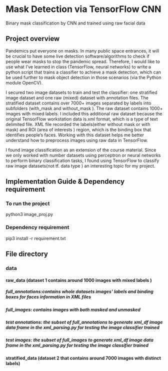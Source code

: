 # Mask Detection via TensorFlow CNN
Binary mask classification by CNN and trained using raw facial data

## Project overview
Pandemics put everyone on masks. In many public space entrances, it will be crucial to have some live detection software/algorithms to check if people wear masks to stop the pandemic spread. Therefore, I would like to use what I’ve learned in class (TensorFlow, neural networks) to write a python script that trains a classifier to achieve a mask detection, which can be used further to mask object detection in those scenarios (via the Python module OpenCV).

I secured two image datasets to train and test the classifier: one stratified image dataset and one raw (mixed) dataset with annotation files. The stratified dataset contains over 7000+ images separated by labels into subfolders (with_mask and without_mask ). The raw dataset contains 1000+ images with mixed labels. I included this additional raw dataset because the original TensorFlow workstation data is.xml format, which is a type of text delimited file. XML file recorded the labels(either without mask or with mask) and ROI (area of interests ) region, which is the binding box that identifies people’s faces. Working with this dataset helps me better understand how to preprocess images using raw data in TensorFlow.

I found image classification as an extension of the course material. Since we only worked with number datasets using perceptron or neural networks to perform binary classification tasks, I found using TensorFlow to classify raw image datasets(not tf. data type ) an interesting topic for my project.

## Implementation Guide & Dependency requirement
### To run the project
python3 image_proj.py

### Dependency requirement
pip3 install -r requirement.txt


## File directory

### data

#### raw_data (dataset 1 contains around 1000 images with mixed labels )

##### full_annotations:contains whole datasets images’ labels and binding boxes for faces information in XML files
##### full_images: contains images with both masked and unmasked
##### test annotations: the subset of full_annotations to generate xml_df image data frame in the xml_parsing.py for testing the image classifier trained
##### test images: the subset of full_images to generate xml_df image data frame in the xml_parsing.py for testing the image classifier trained

#### stratified_data (dataset 2 that contains around 7000 images with distinct labels)

          
